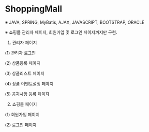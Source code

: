 # ShoppingMall

※ JAVA, SPRING, MyBatis, AJAX, JAVASCRIPT, BOOTSTRAP, ORACLE

※ 쇼핑몰 관리자 페이지, 회원가입 및 로그인 페이지까지만 구현.

 1. 관리자 페이지
  
  (1) 관리자 로그인
  
  (2) 상품등록 페이지
  
  (3) 상품리스트 페이지
  
  (4) 상품 이벤트설정 페이지
  
  (5) 공지사항 등록 페이지
  
  
 2. 쇼핑몰 페이지
 
  (1) 회원가입 페이지
  
  (2) 로그인 페이지
